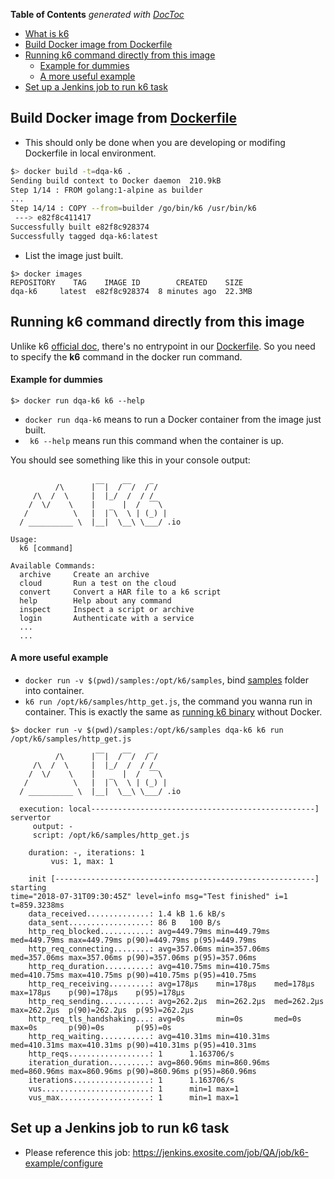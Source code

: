 <!-- START doctoc generated TOC please keep comment here to allow auto update -->
<!-- DON'T EDIT THIS SECTION, INSTEAD RE-RUN doctoc TO UPDATE -->
**Table of Contents**  *generated with [DocToc](https://github.com/thlorenz/doctoc)*

- [What is k6](https://k6.readme.io/docs#section-what-is-k6)
- [Build Docker image from Dockerfile](#build-docker-image-from-dockerfile)
- [Running k6 command directly from this image](#running-k6-command-directly-from-this-image)
    - [Example for dummies](#example-for-dummies)
    - [A more useful example](#a-more-useful-example)
- [Set up a Jenkins job to run k6 task](#set-up-a-jenkins-job-to-run-k6-task)

<!-- END doctoc generated TOC please keep comment here to allow auto update -->

## Build Docker image from [Dockerfile](./Dockerfile)
- This should only be done when you are developing or modifing Dockerfile in local environment.

```bash
$> docker build -t=dqa-k6 .
Sending build context to Docker daemon  210.9kB
Step 1/14 : FROM golang:1-alpine as builder
...
Step 14/14 : COPY --from=builder /go/bin/k6 /usr/bin/k6
 ---> e82f8c411417
Successfully built e82f8c928374
Successfully tagged dqa-k6:latest
```
- List the image just built.

```
$> docker images
REPOSITORY    TAG    IMAGE ID        CREATED    SIZE
dqa-k6     latest  e82f8c928374  8 minutes ago  22.3MB
```

## Running k6 command directly from this image
Unlike k6 [official doc](https://k6.readme.io/docs/running-k6), there's no entrypoint in our [Dockerfile](./Dockerfile). So you need to specify the **k6** command in the docker run command.

#### Example for dummies

```
$> docker run dqa-k6 k6 --help
```
- ```docker run dqa-k6``` means to run a Docker container from the image just built.
- ``` k6 --help``` means run this command when the container is up.

You should see something like this in your console output:

```

          /\      |‾‾|  /‾‾/  /‾/
     /\  /  \     |  |_/  /  / /
    /  \/    \    |      |  /  ‾‾\
   /          \   |  |‾\  \ | (_) |
  / __________ \  |__|  \__\ \___/ .io

Usage:
  k6 [command]

Available Commands:
  archive     Create an archive
  cloud       Run a test on the cloud
  convert     Convert a HAR file to a k6 script
  help        Help about any command
  inspect     Inspect a script or archive
  login       Authenticate with a service
  ...
  ...
```
#### A more useful example
 - ```docker run -v $(pwd)/samples:/opt/k6/samples```, bind [samples](./samples) folder into container.
 - ```k6 run /opt/k6/samples/http_get.js```, the command you wanna run in container. This is exactly the same as [running k6 binary](https://k6.readme.io/docs/running-k6#section-running-k6-the-first-time) without Docker.

```
$> docker run -v $(pwd)/samples:/opt/k6/samples dqa-k6 k6 run /opt/k6/samples/http_get.js

          /\      |‾‾|  /‾‾/  /‾/
     /\  /  \     |  |_/  /  / /
    /  \/    \    |      |  /  ‾‾\
   /          \   |  |‾\  \ | (_) |
  / __________ \  |__|  \__\ \___/ .io

  execution: local--------------------------------------------------]   servertor
     output: -
     script: /opt/k6/samples/http_get.js

    duration: -, iterations: 1
         vus: 1, max: 1

    init [----------------------------------------------------------] starting
time="2018-07-31T09:30:45Z" level=info msg="Test finished" i=1 t=859.3238ms
    data_received..............: 1.4 kB 1.6 kB/s
    data_sent..................: 86 B   100 B/s
    http_req_blocked...........: avg=449.79ms min=449.79ms med=449.79ms max=449.79ms p(90)=449.79ms p(95)=449.79ms
    http_req_connecting........: avg=357.06ms min=357.06ms med=357.06ms max=357.06ms p(90)=357.06ms p(95)=357.06ms
    http_req_duration..........: avg=410.75ms min=410.75ms med=410.75ms max=410.75ms p(90)=410.75ms p(95)=410.75ms
    http_req_receiving.........: avg=178µs    min=178µs    med=178µs    max=178µs    p(90)=178µs    p(95)=178µs
    http_req_sending...........: avg=262.2µs  min=262.2µs  med=262.2µs  max=262.2µs  p(90)=262.2µs  p(95)=262.2µs
    http_req_tls_handshaking...: avg=0s       min=0s       med=0s       max=0s       p(90)=0s       p(95)=0s
    http_req_waiting...........: avg=410.31ms min=410.31ms med=410.31ms max=410.31ms p(90)=410.31ms p(95)=410.31ms
    http_reqs..................: 1      1.163706/s
    iteration_duration.........: avg=860.96ms min=860.96ms med=860.96ms max=860.96ms p(90)=860.96ms p(95)=860.96ms
    iterations.................: 1      1.163706/s
    vus........................: 1      min=1 max=1
    vus_max....................: 1      min=1 max=1
```
 
 

## Set up a Jenkins job to run k6 task
- Please reference this job: https://jenkins.exosite.com/job/QA/job/k6-example/configure

